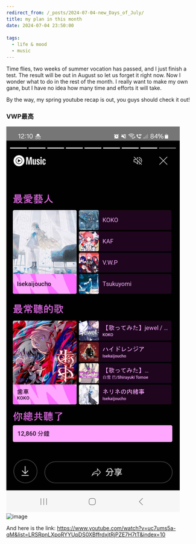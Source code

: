 ```yaml
---
redirect_from: /_posts/2024-07-04-new_Days_of_July/
title: my plan in this month
date: 2024-07-04 23:50:00

tags:
  - life & mood
  - music 
---
```


Time flies, two weeks of summer vocation has passed, and I just finish a test. The result will be out in August so let us forget it right now.
Now I wonder what to do in the rest of the month. I really want to make my own gane, but I have no idea how many time and efforts it will take.

By the way, my spring youtube recap is out, you guys should check it out! 
### VWP最高 ###
![image](https://raw.githubusercontent.com/NTUWhitefox/NTUWhitefox.github.io/gh-pages/_posts/img/Screenshot_20240616_121017_YouTube_Music.jpg)
![image](https://img.moegirl.org.cn/common/thumb/9/91/KAMITSUBAKI_STUDIO_logo_new.jpg/280px-KAMITSUBAKI_STUDIO_logo_new.jpg)

And here is the link:
https://www.youtube.com/watch?v=uc7ums5a-qM&list=LRSRpnLXpoRYYUpDS0XBffrdxjtRjPZE7H7tT&index=10

